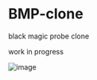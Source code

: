 # BMP-clone
black magic probe clone

work in progress

![image](https://github.com/jadranm/BMP-clone/assets/44920813/d69ef4dd-76cb-4dfa-b021-9e1ff701e4ab)
